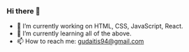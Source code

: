 ### Hi there 👋

- 🔭 I’m currently working on HTML, CSS, JavaScript, React.
- 🌱 I’m currently learning all of the above.
- 📫 How to reach me: gudaitis94@gmail.com
